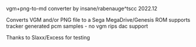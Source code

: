 vgm+png-to-md converter by insane/rabenauge^tscc 2022.12

Converts VGM and/or PNG file to a Sega MegaDrive/Genesis ROM
supports tracker generated pcm samples - no vgm rips dac support

Thanks to Slaxx/Excess for testing
